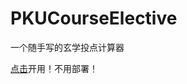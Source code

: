 # PKUCourseElective
一个随手写的玄学投点计算器

[点击](https://share.streamlit.io/teddyhuang-00/PKUCourseElective/main/app.py)开用！不用部署！
